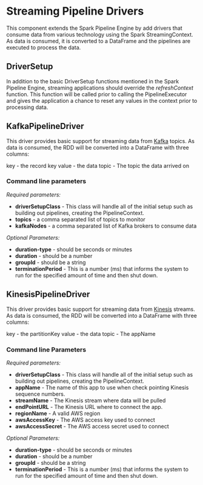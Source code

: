 # Streaming Pipeline Drivers
This component extends the Spark Pipeline Engine by add drivers that consume data from various technology using the
Spark StreamingContext. As data is consumed, it is converted to a DataFrame and the pipelines are executed to process
the data.

## DriverSetup
In addition to the basic DriverSetup functions mentioned in the Spark Pipeline Engine, streaming applications should
override the *refreshContext* function. This function will be called prior to calling the PipelineExecutor and gives the
application a chance to reset any values in the context prior to processing data.

## KafkaPipelineDriver
This driver provides basic support for streaming data from [Kafka](http://kafka.apache.org/) topics. As data is consumed,
the RDD will be converted into a DataFrame with three columns:

key - the record key
value - the data
topic - The topic the data arrived on

### Command line parameters
*Required parameters:*
* **driverSetupClass** - This class will handle all of the initial setup such as building out pipelines, creating the PipelineContext.
* **topics** - a comma separated list of topics to monitor
* **kafkaNodes** - a comma separated list of Kafka brokers to consume data

*Optional Parameters:*
* **duration-type** - should be seconds or minutes
* **duration** - should be a number
* **groupId** - should be a string
* **terminationPeriod** - This is a number (ms) that informs the system to run for the specified amount of time and then shut down.

## KinesisPipelineDriver
This driver provides basic support for streaming data from [Kinesis](https://aws.amazon.com/kinesis/) streams. As data
is consumed, the RDD will be converted into a DataFrame with three columns:

key - the partitionKey
value - the data
topic - The appName

### Command line Parameters
*Required parameters:*
* **driverSetupClass** - This class will handle all of the initial setup such as building out pipelines, creating the PipelineContext.
* **appName** - The name of this app to use when check pointing Kinesis sequence numbers.
* **streamName** - The Kinesis stream where data will be pulled
* **endPointURL** - The Kinesis URL where to connect the app.
* **regionName** - A valid AWS region
* **awsAccessKey** - The AWS access key used to connect
* **awsAccessSecret** - The AWS access secret used to connect

*Optional Parameters:*
* **duration-type** - should be seconds or minutes
* **duration** - should be a number
* **groupId** - should be a string
* **terminationPeriod** - This is a number (ms) that informs the system to run for the specified amount of time and then shut down.
  
  
